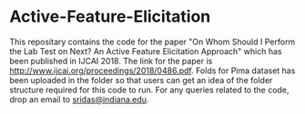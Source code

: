 # Active-Feature-Elicitation

This repositary contains the code for the paper "On Whom Should I Perform the Lab Test on Next? An Active Feature Elicitation Approach" which has been published in IJCAI 2018.  The link for the paper is http://www.ijcai.org/proceedings/2018/0486.pdf. Folds for Pima dataset has been uploaded in the folder so that users can get an idea of the folder structure required for this code to run. For any queries related to the code, drop an email to sridas@indiana.edu.

